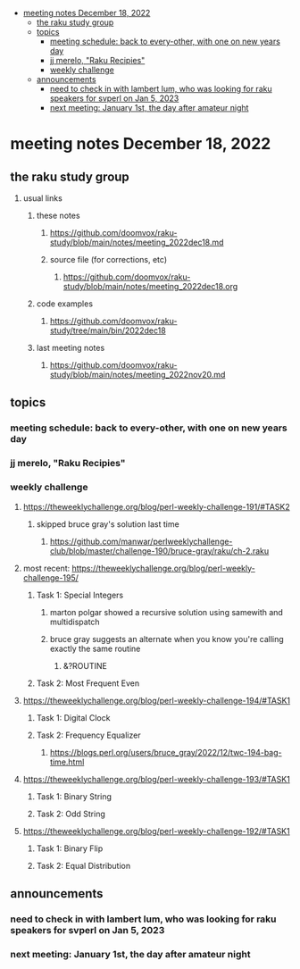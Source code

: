 - [meeting notes December 18, 2022](#org5cf5fe3)
  - [the raku study group](#org297f19b)
  - [topics](#org2289e98)
    - [meeting schedule: back to every-other, with one on new years day](#org7c01ae4)
    - [jj merelo, "Raku Recipies"](#org68f813a)
    - [weekly challenge](#orgea1c7c3)
  - [announcements](#org1cf3efc)
    - [need to check in with lambert lum, who was looking for raku speakers for svperl on Jan 5, 2023](#org39b3aba)
    - [next meeting: January 1st, the day after amateur night](#org9438610)


<a id="org5cf5fe3"></a>

# meeting notes December 18, 2022


<a id="org297f19b"></a>

## the raku study group

1.  usual links

    1.  these notes
    
        1.  <https://github.com/doomvox/raku-study/blob/main/notes/meeting_2022dec18.md>
        
        2.  source file (for corrections, etc)
        
            1.  <https://github.com/doomvox/raku-study/blob/main/notes/meeting_2022dec18.org>
    
    2.  code examples
    
        1.  <https://github.com/doomvox/raku-study/tree/main/bin/2022dec18>
    
    3.  last meeting notes
    
        1.  <https://github.com/doomvox/raku-study/blob/main/notes/meeting_2022nov20.md>


<a id="org2289e98"></a>

## topics


<a id="org7c01ae4"></a>

### meeting schedule: back to every-other, with one on new years day


<a id="org68f813a"></a>

### jj merelo, "Raku Recipies"


<a id="orgea1c7c3"></a>

### weekly challenge

1.  <https://theweeklychallenge.org/blog/perl-weekly-challenge-191/#TASK2>

    1.  skipped bruce gray's solution last time
    
        1.  <https://github.com/manwar/perlweeklychallenge-club/blob/master/challenge-190/bruce-gray/raku/ch-2.raku>

2.  most recent: <https://theweeklychallenge.org/blog/perl-weekly-challenge-195/>

    1.  Task 1: Special Integers
    
        1.  marton polgar showed a recursive solution using samewith and multidispatch
        
        2.  bruce gray suggests an alternate when you know you're calling exactly the same routine
        
            1.  &?ROUTINE
    
    2.  Task 2: Most Frequent Even

3.  <https://theweeklychallenge.org/blog/perl-weekly-challenge-194/#TASK1>

    1.  Task 1: Digital Clock
    
    2.  Task 2: Frequency Equalizer
    
        1.  <https://blogs.perl.org/users/bruce_gray/2022/12/twc-194-bag-time.html>

4.  <https://theweeklychallenge.org/blog/perl-weekly-challenge-193/#TASK1>

    1.  Task 1: Binary String
    
    2.  Task 2: Odd String

5.  <https://theweeklychallenge.org/blog/perl-weekly-challenge-192/#TASK1>

    1.  Task 1: Binary Flip
    
    2.  Task 2: Equal Distribution


<a id="org1cf3efc"></a>

## announcements


<a id="org39b3aba"></a>

### need to check in with lambert lum, who was looking for raku speakers for svperl on Jan 5, 2023


<a id="org9438610"></a>

### next meeting: January 1st, the day after amateur night
